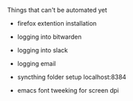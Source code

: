 Things that can't be automated yet

- firefox extention installation
- logging into bitwarden
- logging into slack
- logging email
- syncthing folder setup
  localhost:8384

- emacs font tweeking for screen dpi
